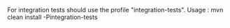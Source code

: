 For integration tests should use the profile "integration-tests". Usage :
    mvn clean install -Pintegration-tests